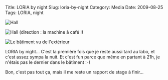 ﻿Title: LORIA by night
Slug: loria-by-night
Category: Media
Date: 2009-08-25
Tags: LORIA, night

![Hall]({static|/images/2009/loria1.jpg} "Hall")

![Hall (direction : la machine à café !)]({static|/images/2009/loria2.jpg} "Hall, direction : la machine à café !")

![Le bâtiment vu de l'extérieur]({static|/images/2009/loria3.jpg} "Le bâtiment vu de l'extérieur")

LORIA by night... C'est la première fois que je reste aussi tard au labo, et
c'est assez sympa la nuit. Et c'est fun parce que même en partant à 21h, je
n'étais pas le dernier dans le bâtiment :-)

Bon, c'est pas tout ça, mais il me reste un rapport de stage à finir...
